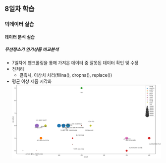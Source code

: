 ## 8일차 학습

### 빅데이터 실습

#### 데이터 분석 실습

##### 무선청소기 인기상품 비교분석
- 7일차에 웹크롤링을 통해 가져온 데이터 중 잘못된 데이터 확인 및 수정
- 전처리
  - 결측치, 이상치 처리(fillna(), dropna(), replace())
- 평균 이상 제품 시각화
 ![제품시각화](https://raw.githubusercontent.com/simwh123/bigdata-analysis-2024/main/images/ba010.png)